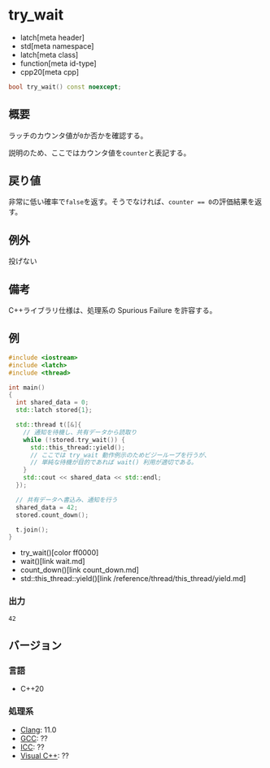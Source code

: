 # try_wait
* latch[meta header]
* std[meta namespace]
* latch[meta class]
* function[meta id-type]
* cpp20[meta cpp]

```cpp
bool try_wait() const noexcept;
```

## 概要
ラッチのカウンタ値が`0`か否かを確認する。

説明のため、ここではカウンタ値を`counter`と表記する。


## 戻り値
非常に低い確率で`false`を返す。そうでなければ、`counter == 0`の評価結果を返す。


## 例外
投げない


## 備考
C++ライブラリ仕様は、処理系の Spurious Failure を許容する。


## 例
```cpp example
#include <iostream>
#include <latch>
#include <thread>

int main()
{
  int shared_data = 0;
  std::latch stored{1};

  std::thread t([&]{
    // 通知を待機し、共有データから読取り
    while (!stored.try_wait()) {
      std::this_thread::yield();
      // ここでは try_wait 動作例示のためビジーループを行うが、
      // 単純な待機が目的であれば wait() 利用が適切である。
    }
    std::cout << shared_data << std::endl;
  });

  // 共有データへ書込み、通知を行う
  shared_data = 42;
  stored.count_down();

  t.join();
}
```
* try_wait()[color ff0000]
* wait()[link wait.md]
* count_down()[link count_down.md]
* std::this_thread::yield()[link /reference/thread/this_thread/yield.md]

### 出力
```
42
```


## バージョン
### 言語
- C++20

### 処理系
- [Clang](/implementation.md#clang): 11.0
- [GCC](/implementation.md#gcc): ??
- [ICC](/implementation.md#icc): ??
- [Visual C++](/implementation.md#visual_cpp): ??
